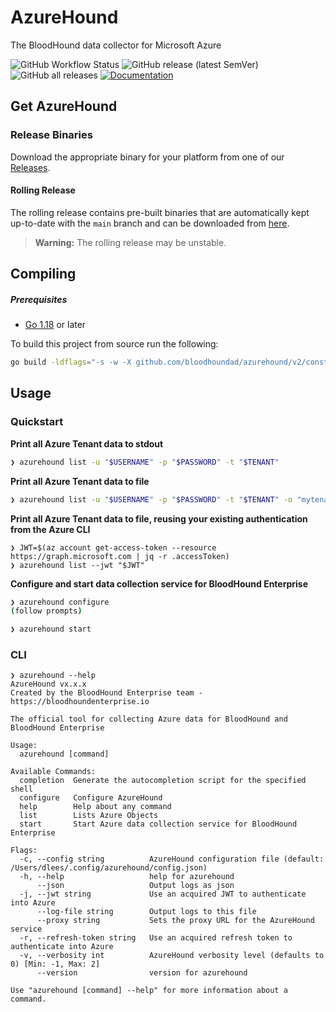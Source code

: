 # AzureHound

The BloodHound data collector for Microsoft Azure

![GitHub Workflow Status](https://img.shields.io/github/actions/workflow/status/BloodHoundAD/AzureHound/build.yml)
![GitHub release (latest SemVer)](https://img.shields.io/github/v/release/BloodHoundAD/AzureHound)
![GitHub all releases](https://img.shields.io/github/downloads/BloodHoundAD/AzureHound/total)
[![Documentation](https://img.shields.io/static/v1?label=&message=documentation&color=blue)](https://pkg.go.dev/github.com/bloodhoundad/azurehound)

## Get AzureHound

### Release Binaries

Download the appropriate binary for your platform from one of our [Releases](https://github.com/bloodhoundad/azurehound/releases).

#### Rolling Release

The rolling release contains pre-built binaries that are automatically kept up-to-date with the `main` branch and can be downloaded from
[here](https://github.com/bloodhoundad/azurehound/releases/tag/rolling).

> **Warning:** The rolling release may be unstable.

## Compiling

##### Prerequisites

- [Go 1.18](https://go.dev/dl/) or later

To build this project from source run the following:

```sh
go build -ldflags="-s -w -X github.com/bloodhoundad/azurehound/v2/constants.Version=`git describe tags --exact-match 2> /dev/null || git rev-parse HEAD`"
```

## Usage

### Quickstart

**Print all Azure Tenant data to stdout**

```sh
❯ azurehound list -u "$USERNAME" -p "$PASSWORD" -t "$TENANT"
```

**Print all Azure Tenant data to file**

```sh
❯ azurehound list -u "$USERNAME" -p "$PASSWORD" -t "$TENANT" -o "mytenant.json"
```

**Print all Azure Tenant data to file, reusing your existing authentication from the Azure CLI**

```
❯ JWT=$(az account get-access-token --resource https://graph.microsoft.com | jq -r .accessToken)
❯ azurehound list --jwt "$JWT"
```

**Configure and start data collection service for BloodHound Enterprise**

```sh
❯ azurehound configure
(follow prompts)

❯ azurehound start
```

### CLI

```
❯ azurehound --help
AzureHound vx.x.x
Created by the BloodHound Enterprise team - https://bloodhoundenterprise.io

The official tool for collecting Azure data for BloodHound and BloodHound Enterprise

Usage:
  azurehound [command]

Available Commands:
  completion  Generate the autocompletion script for the specified shell
  configure   Configure AzureHound
  help        Help about any command
  list        Lists Azure Objects
  start       Start Azure data collection service for BloodHound Enterprise

Flags:
  -c, --config string          AzureHound configuration file (default: /Users/dlees/.config/azurehound/config.json)
  -h, --help                   help for azurehound
      --json                   Output logs as json
  -j, --jwt string             Use an acquired JWT to authenticate into Azure
      --log-file string        Output logs to this file
      --proxy string           Sets the proxy URL for the AzureHound service
  -r, --refresh-token string   Use an acquired refresh token to authenticate into Azure
  -v, --verbosity int          AzureHound verbosity level (defaults to 0) [Min: -1, Max: 2]
      --version                version for azurehound

Use "azurehound [command] --help" for more information about a command.
```
